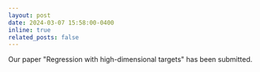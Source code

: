```yaml
---
layout: post
date: 2024-03-07 15:58:00-0400
inline: true
related_posts: false
---
```

Our paper "Regression with high-dimensional targets" has been submitted.